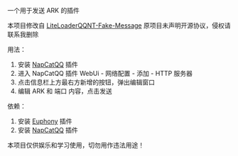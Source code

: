一个用于发送 ARK 的插件

本项目修改自 [LiteLoaderQQNT-Fake-Message](https://github.com/xtaw/LiteLoaderQQNT-Fake-Message) 原项目未声明开源协议，侵权请联系我删除

用法：
1. 安装 [NapCatQQ](https://github.com/NapNeko/NapCatQQ) 插件
2. 进入 NapCatQQ 插件 WebUi - 网络配置 - 添加 - HTTP 服务器
3. 点击信息栏上方最右方新增的按钮，弹出编辑窗口
4. 编辑 ARK 和 端口 内容，点击发送

依赖：
1. 安装 [Euphony](https://github.com/xtaw/LiteLoaderQQNT-Euphony) 插件
2. 安装 [NapCatQQ](https://github.com/NapNeko/NapCatQQ) 插件

本项目仅供娱乐和学习使用，切勿用作违法用途！